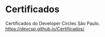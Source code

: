 # Certificados

Certificados do Developer Circles São Paulo. https://devcsp.github.io/Certificados/
